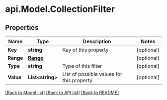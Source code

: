 # api.Model.CollectionFilter

## Properties

Name | Type | Description | Notes
------------ | ------------- | ------------- | -------------
**Key** | **string** | Key of this property | [optional] 
**Range** | [**Range**](Range.md) |  | [optional] 
**Type** | **string** | Type of this filter | [optional] 
**Value** | **List&lt;string&gt;** | List of possible values for this property | [optional] 

[[Back to Model list]](../README.md#documentation-for-models) [[Back to API list]](../README.md#documentation-for-api-endpoints) [[Back to README]](../README.md)

